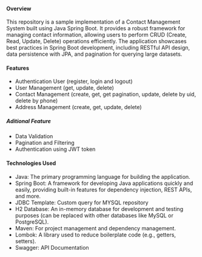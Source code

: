 #### Overview
This repository is a sample implementation of a Contact Management System built using Java Spring Boot. It provides a robust framework for managing contact information, allowing users to perform CRUD (Create, Read, Update, Delete) operations efficiently. The application showcases best practices in Spring Boot development, including RESTful API design, data persistence with JPA, and pagination for querying large datasets.

#### Features
- Authentication User (register, login and logout)
- User Management (get, update, delete)
- Contact Management (create, get, get pagination, update, delete by uid, delete by phone)
- Address Management (create, get, update, delete)

##### Aditional Feature
- Data Validation
- Pagination and Filtering
- Authentication using JWT token

#### Technologies Used
- Java: The primary programming language for building the application.
- Spring Boot: A framework for developing Java applications quickly and easily, providing built-in features for dependency injection, REST APIs, and more.
- JDBC Template: Custom query for MYSQL repository
- H2 Database: An in-memory database for development and testing purposes (can be replaced with other databases like MySQL or PostgreSQL).
- Maven: For project management and dependency management.
- Lombok: A library used to reduce boilerplate code (e.g., getters, setters).
- Swagger: API Documentation

